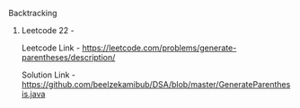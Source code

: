 Backtracking
1. Leetcode 22 -
   
      Leetcode Link - https://leetcode.com/problems/generate-parentheses/description/
   
      Solution Link - https://github.com/beelzekamibub/DSA/blob/master/GenerateParenthesis.java
   
